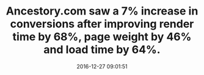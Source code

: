 ---
layout: post
title:  "Ancestory.com saw a 7% increase in conversions after improving render time by 68%, page weight by 46% and load time by 64%."
storySource: "https://www.dropbox.com/s/8rffw1px0yn05gm/Velocity-NY-Jed-Wood-Ancestry-User-Centered-Metrics.pdf?dl=0"
date:   2016-12-27 09:01:51
tags:
 - conversion
 - "2016"
permalink: "/{{ page.date | date: '%Y/%m/%d' }}/{{ page.fileSlug }}/"
---